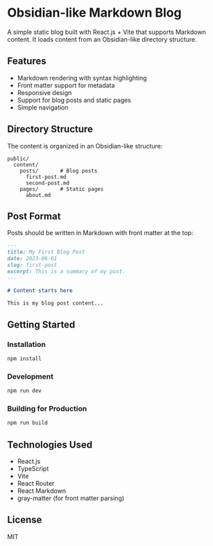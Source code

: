 # Obsidian-like Markdown Blog

A simple static blog built with React.js + Vite that supports Markdown content. It loads content from an Obsidian-like directory structure.

## Features

- Markdown rendering with syntax highlighting
- Front matter support for metadata
- Responsive design
- Support for blog posts and static pages
- Simple navigation

## Directory Structure

The content is organized in an Obsidian-like structure:

```
public/
  content/
    posts/       # Blog posts
      first-post.md
      second-post.md
    pages/       # Static pages
      about.md
```

## Post Format

Posts should be written in Markdown with front matter at the top:

```markdown
---
title: My First Blog Post
date: 2023-06-01
slug: first-post
excerpt: This is a summary of my post.
---

# Content starts here

This is my blog post content...
```

## Getting Started

### Installation

```bash
npm install
```

### Development

```bash
npm run dev
```

### Building for Production

```bash
npm run build
```

## Technologies Used

- React.js
- TypeScript
- Vite
- React Router
- React Markdown
- gray-matter (for front matter parsing)

## License

MIT

